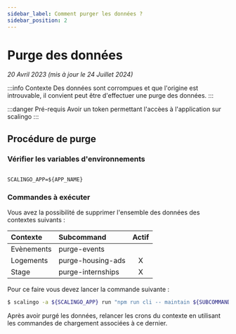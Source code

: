 ```yaml
---
sidebar_label: Comment purger les données ?
sidebar_position: 2
---
```


# Purge des données

_20 Avril 2023 (mis à jour le 24 Juillet 2024)_

:::info Contexte
Des données sont corrompues et que l'origine est introuvable, il convient peut être d'effectuer une purge des données.
:::

:::danger Pré-requis
Avoir un token permettant l'accèes à l'application sur scalingo
:::

## Procédure de purge

### Vérifier les variables d'environnements

```env

SCALINGO_APP=${APP_NAME}

```

### Commandes à exécuter

Vous avez la possibilité de supprimer l'ensemble des données des contextes suivants :

| Contexte   |     Subcommand    | Actif |
| :--------- | :---------------- | :---: |
| Evènements | purge-events      |       |
| Logements  | purge-housing-ads |   X   |
| Stage      | purge-internships |   X   |

Pour ce faire vous devez lancer la commande suivante : 

```bash
$ scalingo -a ${SCALINGO_APP} run "npm run cli -- maintain ${SUBCOMMAND}"
```

Après avoir purgé les données, relancer les crons du contexte en utilisant les commandes de chargement associées à ce dernier.

